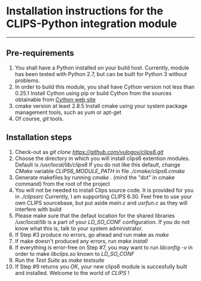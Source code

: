 # Installation instructions for the CLIPS-Python integration module
------

## Pre-requirements

1. You shall have a Python installed on your build host. Currently, module has been tested with Python 2.7, but can be built for Python 3 without problems.
2. In order to build this module, you shall have Cython  version not less than 0.25.1 Install Cython using pip or build Cython from the sources obtainable from [Cython web site](http://www.cython.org)
3. cmake version at least 2.8.5 Install cmake using your system package management tools, such as yum or apt-get
4. Of course, *git* tools.

## Installation steps

1. Check-out as _git clone https://github.com/vulogov/clips6.git_ 
2. Choose the directory in which you will install clips6 extention modules. Default is _/usr/local/lib/clips6_ If you do not like this default, change *CMake* variable *CLIPS6_MODULE_PATH* in file _./cmake/clips6.cmake_
3. Generate makefiles by running _cmake ._ (mind the "dot" in cmake command) from the root of the project
4. You will not be needed to install Clips source code. It is provided for you in _./clipssrc_ Currently, I am supporting CLIPS 6.30. Feel free to use your own CLIPS sourcebase, but put aside _main.c_ and _usrfun.c_ as they will interfere with build
5. Please make sure that the defaut location for the shared libraries _/usr/local/lib_ is a part of your *LD_SO_CONF* configuration. If you do not know what this is, talk to your system administrator.
6. If Step #3 produce no errors, go ahead and run make as _make_
7. If make doesn't produced any errors, run _make install_
8. If everything is error-free on Step #7, you may want to run _ldconfig -v_ in order to make _libclips.so_ known to *LD_SO_CONF*
9. Run the *Test Suite* as _make testsuite_
10. If Step #9 returns you *OK*, your new clips6 module is succesfully built and installed. Welcome to the world of *CLIPS* !

